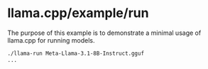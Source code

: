 # llama.cpp/example/run

The purpose of this example is to demonstrate a minimal usage of llama.cpp for running models.

```bash
./llama-run Meta-Llama-3.1-8B-Instruct.gguf
...
